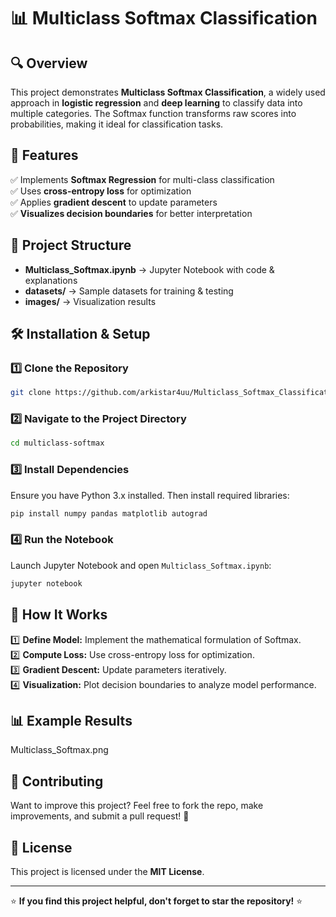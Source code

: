 # 📊 Multiclass Softmax Classification

## 🔍 Overview
This project demonstrates **Multiclass Softmax Classification**, a widely used approach in **logistic regression** and **deep learning** to classify data into multiple categories. The Softmax function transforms raw scores into probabilities, making it ideal for classification tasks.

## 📌 Features
✅ Implements **Softmax Regression** for multi-class classification  
✅ Uses **cross-entropy loss** for optimization  
✅ Applies **gradient descent** to update parameters  
✅ **Visualizes decision boundaries** for better interpretation  

## 📂 Project Structure
- **Multiclass_Softmax.ipynb** → Jupyter Notebook with code & explanations
- **datasets/** → Sample datasets for training & testing
- **images/** → Visualization results

## 🛠 Installation & Setup
### 1️⃣ Clone the Repository
```bash
git clone https://github.com/arkistar4uu/Multiclass_Softmax_Classification.git
```
### 2️⃣ Navigate to the Project Directory
```bash
cd multiclass-softmax
```
### 3️⃣ Install Dependencies
Ensure you have Python 3.x installed. Then install required libraries:
```bash
pip install numpy pandas matplotlib autograd
```
### 4️⃣ Run the Notebook
Launch Jupyter Notebook and open `Multiclass_Softmax.ipynb`:
```bash
jupyter notebook
```

## 🚀 How It Works
1️⃣ **Define Model:** Implement the mathematical formulation of Softmax.  
2️⃣ **Compute Loss:** Use cross-entropy loss for optimization.  
3️⃣ **Gradient Descent:** Update parameters iteratively.  
4️⃣ **Visualization:** Plot decision boundaries to analyze model performance.  

## 📊 Example Results
Multiclass_Softmax.png

## 🤝 Contributing
Want to improve this project? Feel free to fork the repo, make improvements, and submit a pull request! 🎉

## 📄 License
This project is licensed under the **MIT License**.

---

⭐ **If you find this project helpful, don't forget to star the repository!** ⭐


